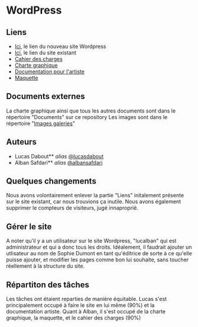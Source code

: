 # WordPress 

## Liens

* [Ici](http://62.210.83.115:11209/wordpress/), le lien du nouveau site Wordpress
* [Ici](http://sophiedumont.com/index.htm), le lien du site existant
* [Cahier des charges](https://github.com/lucasdabout/Sophie_Dumont/blob/main/Documents/Cahier_des_%20charges.pdf)
* [Charte graphique](https://github.com/lucasdabout/Sophie_Dumont/blob/main/Documents/Charte_graphique.pdf)
* [Documentation pour l'artiste](https://github.com/lucasdabout/Sophie_Dumont/blob/main/Documents/documentation_artiste.pdf)
* [Maquette](https://github.com/lucasdabout/Sophie_Dumont/blob/main/Documents/maquette.pdf)

## Documents externes

La charte graphique ainsi que tous les autres documents sont dans le répertoire "Documents" sur ce repository
Les images sont dans le répertoire "[Images galeries](https://github.com/lucasdabout/Sophie_Dumont/tree/main/Images_galeries)"

## Auteurs

* Lucas Dabout** _alias_ [@lucasdabout](https://github.com/lucasdabout)
* Alban Safdari** _alias_ [@albansafdari](https://github.com/albansafdari)

## Quelques changements

Nous avons volontairement enlever la partie "Liens" initalement présente sur le site existant, car nous trouvions ça inutile. 
Nous avons également supprimer le compteurs de visiteurs, jugé innaproprié.

## Gérer le site

A noter qu'il y a un utilisateur sur le site Wordpress, "lucalban" qui est administrateur et qui a donc tous les droits.
Idéalement, il faudrait ajouter un utlisateur au nom de Sophie Dumont en tant qu'éditrice de sorte à ce qu'elle puisse ajouter, et modifier les pages comme bon lui souhaite, sans toucher réellement à la structure du site.

## Répartiton des tâches 

Les tâches ont étaient reparties de manière équitable. 
Lucas s'est principalement occupé à faire le site en lui même (90%) et la documentation artiste. Quant à Alban, il s'est occupé de la charte graphique, la maquette, et le cahier des charges (90%)
